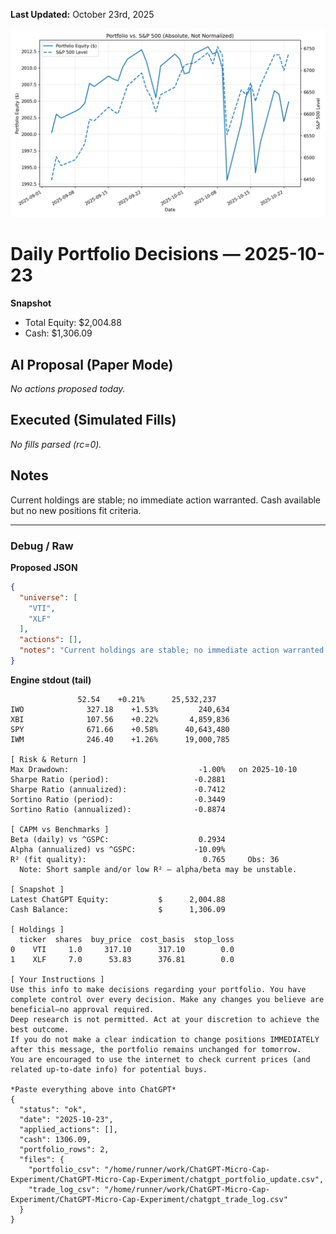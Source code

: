**Last Updated:** October 23rd, 2025

![Latest Performance Results](Results.png)

# Daily Portfolio Decisions — 2025-10-23

**Snapshot**
- Total Equity: $2,004.88
- Cash: $1,306.09

## AI Proposal (Paper Mode)
_No actions proposed today._

## Executed (Simulated Fills)
_No fills parsed (rc=0)._

## Notes
Current holdings are stable; no immediate action warranted. Cash available but no new positions fit criteria.

---
### Debug / Raw
**Proposed JSON**
```json
{
  "universe": [
    "VTI",
    "XLF"
  ],
  "actions": [],
  "notes": "Current holdings are stable; no immediate action warranted. Cash available but no new positions fit criteria."
}
```

**Engine stdout (tail)**
```
               52.54    +0.21%      25,532,237
IWO              327.18    +1.53%         240,634
XBI              107.56    +0.22%       4,859,836
SPY              671.66    +0.58%      40,643,480
IWM              246.40    +1.26%      19,000,785

[ Risk & Return ]
Max Drawdown:                             -1.00%   on 2025-10-10
Sharpe Ratio (period):                   -0.2881
Sharpe Ratio (annualized):               -0.7412
Sortino Ratio (period):                  -0.3449
Sortino Ratio (annualized):              -0.8874

[ CAPM vs Benchmarks ]
Beta (daily) vs ^GSPC:                    0.2934
Alpha (annualized) vs ^GSPC:             -10.09%
R² (fit quality):                          0.765     Obs: 36
  Note: Short sample and/or low R² — alpha/beta may be unstable.

[ Snapshot ]
Latest ChatGPT Equity:           $      2,004.88
Cash Balance:                    $      1,306.09

[ Holdings ]
  ticker  shares  buy_price  cost_basis  stop_loss
0    VTI     1.0     317.10      317.10        0.0
1    XLF     7.0      53.83      376.81        0.0

[ Your Instructions ]
Use this info to make decisions regarding your portfolio. You have complete control over every decision. Make any changes you believe are beneficial—no approval required.
Deep research is not permitted. Act at your discretion to achieve the best outcome.
If you do not make a clear indication to change positions IMMEDIATELY after this message, the portfolio remains unchanged for tomorrow.
You are encouraged to use the internet to check current prices (and related up-to-date info) for potential buys.

*Paste everything above into ChatGPT*
{
  "status": "ok",
  "date": "2025-10-23",
  "applied_actions": [],
  "cash": 1306.09,
  "portfolio_rows": 2,
  "files": {
    "portfolio_csv": "/home/runner/work/ChatGPT-Micro-Cap-Experiment/ChatGPT-Micro-Cap-Experiment/chatgpt_portfolio_update.csv",
    "trade_log_csv": "/home/runner/work/ChatGPT-Micro-Cap-Experiment/ChatGPT-Micro-Cap-Experiment/chatgpt_trade_log.csv"
  }
}

```